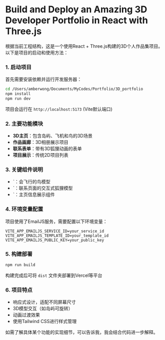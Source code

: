 # Build and Deploy an Amazing 3D Developer Portfolio in React with Three.js

根据当前工程结构，这是一个使用React + Three.js构建的3D个人作品集项目。以下是项目的启动和使用方法：

### 1. 启动项目
首先需要安装依赖并运行开发服务器：

```bash
cd /Users/amberwong/Documents/MyCodes/Portfolio/3D_portfolio
npm install
npm run dev
```

项目会运行在 `http://localhost:5173` (Vite默认端口)

### 2. 主要功能模块
- **3D主页**：包含岛屿、飞机和鸟的3D场景
- **作品画廊**：3D相册展示项目
- **联系表单**：带有3D狐狸动画的表单
- **项目展示**：传统2D项目列表

### 3. 关键组件说明
- `<mcsymbol name="Bird" filename="Bird.jsx" path="/Users/amberwong/Documents/MyCodes/Portfolio/3D_portfolio/src/models/Bird.jsx" startline="8" type="function"></mcsymbol>：会飞行的鸟模型
- `<mcsymbol name="Fox" filename="Fox.jsx" path="/Users/amberwong/Documents/MyCodes/Portfolio/3D_portfolio/src/models/Fox.jsx" startline="18" type="function"></mcsymbol>：联系页面的交互式狐狸模型
- `<mcsymbol name="HomeInfo" filename="HomeInfo.jsx" path="/Users/amberwong/Documents/MyCodes/Portfolio/3D_portfolio/src/components/HomeInfo.jsx" startline="5" type="function"></mcsymbol>：主页信息展示组件

### 4. 环境变量配置
项目使用了EmailJS服务，需要配置以下环境变量：
```plaintext:/Users/amberwong/Documents/MyCodes/Portfolio/3D_portfolio/.env
VITE_APP_EMAILJS_SERVICE_ID=your_service_id
VITE_APP_EMAILJS_TEMPLATE_ID=your_template_id 
VITE_APP_EMAILJS_PUBLIC_KEY=your_public_key
```

### 5. 构建部署
```bash
npm run build
```

构建完成后可将 `dist` 文件夹部署到Vercel等平台

### 6. 项目特点
- 响应式设计，适配不同屏幕尺寸
- 3D模型交互（如岛屿可旋转）
- 动画过渡效果
- 使用Tailwind CSS进行样式管理

如需了解具体某个功能的实现细节，可以告诉我，我会结合代码进一步解释。